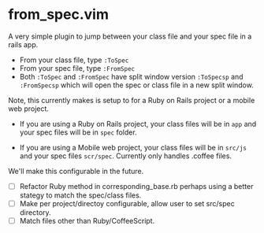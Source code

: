 from_spec.vim
=========

A very simple plugin to jump between your class file and your spec file
in a rails app.

* From your class file, type `:ToSpec`
* From your spec file, type `:FromSpec`
* Both `:ToSpec` and `:FromSpec` have split window version `:ToSpecsp`
and `:FromSpecsp` which will open the spec or class file in a new split
window.

Note, this currently makes is setup to for a Ruby on Rails project or a
mobile web project. 

* If you are using a Ruby on Rails project, your class files will be in
`app`  and your spec files will be in  `spec` folder.

* If you are using a Mobile web project, your class files will be in
`src/js` and your spec files `scr/spec`. Currently only handles .coffee
files.

We'll make this configurable in the future.

- [ ] Refactor Ruby method in corresponding_base.rb perhaps using a better
stategy to match the spec/class files.
- [ ] Make per project/directoy configurable, allow user to set src/spec
directory.
- [ ] Match files other than Ruby/CoffeeScript.
